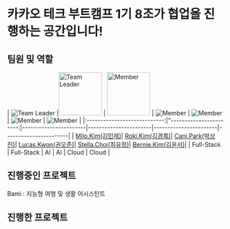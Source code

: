 # 카카오 테크 부트캠프 1기 8조가 협업을 진행하는 공간입니다!

## 팀원 및 역할

| ![Team Leader](image1.jpg) |<img src="https://github.com/ktb1-eight/.github/assets/63464299/f5058c0c-7640-41d4-8766-1d22a49a11f2" alt="Team Leader" width="100"/> | <img src="image2.jpg" alt="Member" width="100"/> | ![Member](image3.jpg) | ![Member](image4.jpg) | ![Member](image5.jpg) | ![Member](image6.jpg) |
|:----------------------------:|"-----------------------:|-----------------------|-----------------------|-----------------------|-----------------------|
| [Milo.Kim(김민제)](https://github.com/alswp006)| [Roki.Kim(김경록)](https://github.com/KimGyeongLock)| [Cani.Park(박상진)](https://github.com/Sameta-cani)| [Lucas.Kwon(권오준)](https://github.com/5joon-kwon)| [Stella.Choi(최유정)](https://github.com/eqvyoo)| [Bernie.Kim(김윤서)](https://github.com/0515-Yoonseo-Kim)|
| Full-Stack                   | Full-Stack            | AI            | AI            | Cloud              | Cloud              |

## 진행중인 프로젝트
Bami : 지능형 여행 및 생활 어시스턴트

## 진행한 프로젝트


